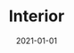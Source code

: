 ---
title: Interior
description: Brief description of this section
cover: interior.jpg
date: 2021-01-01
---